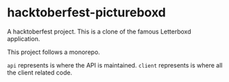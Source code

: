 # hacktoberfest-pictureboxd
A hacktoberfest project. This is a clone of the famous Letterboxd application.

This project follows a monorepo.

`api` represents is where the API is maintained.
`client` represents is where all the client related code.
